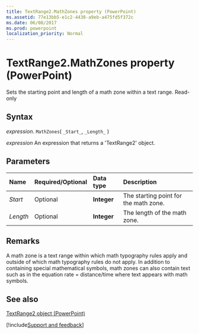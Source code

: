 ```yaml
---
title: TextRange2.MathZones property (PowerPoint)
ms.assetid: 77e13bb5-e1c2-4438-a9eb-a475fd5f372c
ms.date: 06/08/2017
ms.prod: powerpoint
localization_priority: Normal
---
```



# TextRange2.MathZones property (PowerPoint)

Sets the starting point and length of a math zone within a text range. Read-only


## Syntax

_expression_. `MathZones`( `_Start_`, `_Length_` )

 _expression_ An expression that returns a 'TextRange2' object.


## Parameters



|Name|Required/Optional|Data type|Description|
|:-----|:-----|:-----|:-----|
| _Start_|Optional|**Integer**|The starting point for the math zone.|
| _Length_|Optional|**Integer**|The length of the math zone.|

## Remarks

A math zone is a text range within which math typography rules apply and outside of which math typography rules do not apply. In addition to containing special mathematical symbols, math zones can also contain text such as in the equation rate = distance/time where text appears with math symbols.


## See also


[TextRange2 object (PowerPoint)](PowerPoint.textrange2.md)

[!include[Support and feedback](~/includes/feedback-boilerplate.md)]